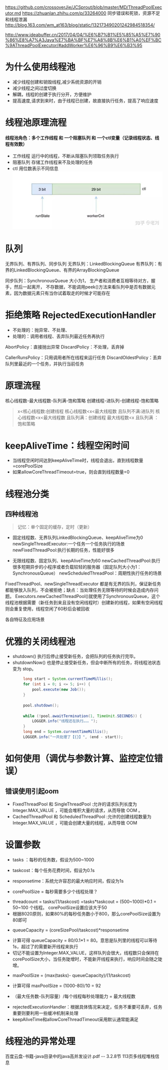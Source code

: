 https://github.com/crossoverJie/JCSprout/blob/master/MD/ThreadPoolExecutor.md
https://zhuanlan.zhihu.com/p/33264000
同步错误和死锁，资源不足和线程泄漏
http://blog.163.com/wm_at163/blog/static/132173490201242984518354/

http://www.ideabuffer.cn/2017/04/04/%E6%B7%B1%E5%85%A5%E7%90%86%E8%A7%A3Java%E7%BA%BF%E7%A8%8B%E6%B1%A0%EF%BC%9AThreadPoolExecutor/#addWorker%E6%96%B9%E6%B3%95

# 为什么使用线程池
- 减少线程创建和销毁线程,减少系统资源的开销
- 减少线程之间过度切换
- 解耦，线程的创建于执行分开，方便维护
- 提高速度,请求到来时，由于线程已创建，故直接执行任务，提高了响应速度


# 线程池原理流程
#### 线程池角色：多个工作线程 和 一个阻塞队列 和 一个ctl变量（记录线程状态、线程有效数）
- 工作线程 
运行中的线程，不断从阻塞队列领取任务执行
- 阻塞队列 
存储工作线程来不及处理的任务
- ctl 用位数表示不同信息
![](/assets/v2-aaa7b72a965683f8f638735a508079db_hd.jpg)


# 队列
无界队列、有界队列、同步队列
无界队列：LinkedBlockingQueue
有界队列：有界的LinkedBlockingQueue、有界的ArrayBlockingQueue

同步队列：SynchronousQueue 大小为1， 生产者和消费者互相等待对方，握手，然后一起离开，
不存数据，不能调用peek()方法来看队列中是否有数据元素，因为数据元素只有当你试着取走的时候才可能存在


# 拒绝策略 RejectedExecutionHandler
- 不处理的：抛异常、不处理、
- 处理的：调用者线程、丢弃队列最近任务再执行

AbortPolicy：直接抛出异常
DiscardPolicy：不处理，丢弃掉

CallerRunsPolicy：只用调用者所在线程来运行任务
DiscardOldestPolicy：丢弃队列里最近的一个任务，并执行当前任务

# 原理流程
核心线程数-最大线程数-队列满-饱和策略
创建线程-进队列-创建线程-饱和策略           

> x<核心线程数:创建线程
核心线程数<x<最大线程数 且队列不满:进队列
核心线程数<x<最大线程数 且队列满：创建线程 
最大线程数<x 且队列满 ：饱和策略


# keepAliveTime：线程空闲时间
- 当线程空闲时间达到keepAliveTime时，线程会退出，直到线程数量=corePoolSize
- 如果allowCoreThreadTimeout=true，则会直到线程数量=0


# 线程池分类
## 四种线程池
> 记忆：单个固定的缓存，定时（更新）

- 固定线程数、无界队列LinkedBlockingQueue、keepAliveTime为0
newSingleThreadExecutor:一个任务一个任务执行的场景
newFixedThreadPool:执行长期的任务，性能好很多

- 无限线程数、固定队列、keepAliveTime为60
newCachedThreadPool:执行很多短期异步的小程序或者负载较轻的服务器（固定队列大小为1：SynchronousQueue）
newScheduledThreadPool：周期性执行任务的场景

FixedThreadPool、newSingleThreadExecutor 都是有无界的队列，保证新任务都能够放入队列，不会被拒绝；缺点：当处理任务无限等待的时候会造成内存问题。
Executors.newCachedThreadPool()就使用了SynchronousQueue，这个线程池根据需要（新任务到来且没有空闲线程时）创建新的线程，如果有空闲线程则会重复使用，线程空闲了60秒后会被回收


各自特征及应用场景

# 优雅的关闭线程池
- shutdown() 执行后停止接受新任务，会把队列的任务执行完毕。
- shutdownNow() 也是停止接受新任务，但会中断所有的任务，将线程池状态变为 stop。

```java
        long start = System.currentTimeMillis();
        for (int i = 0; i <= 5; i++) {
            pool.execute(new Job());
        }

        pool.shutdown();

        while (!pool.awaitTermination(1, TimeUnit.SECONDS)) {
            LOGGER.info("线程还在执行。。。");
        }
        long end = System.currentTimeMillis();
        LOGGER.info("一共处理了【{}】", (end - start));
```
# 如何使用（调优与参数计算、监控定位错误）
## 错误使用引起oom 
- FixedThreadPool 和 SingleThreadPool :允许的请求队列长度为 Integer.MAX_VALUE ，可能会堆积大量的请求，从而导致 OOM 。
- CachedThreadPool 和 ScheduledThreadPool :允许的创建线程数量为 Integer.MAX_VALUE ，可能会创建大量的线程，从而导致 OOM 


# 设置参数
- tasks ：每秒的任务数，假设为500~1000
- taskcost：每个任务花费时间，假设为0.1s
- responsetime：系统允许容忍的最大响应时间，假设为1s

- corePoolSize = 每秒需要多少个线程处理？ 
* threadcount = tasks/(1/taskcost) =tasks*taskcout =  (500~1000)*0.1 = 50~100 个线程。
  corePoolSize设置应该大于50
* 根据8020原则，如果80%的每秒任务数小于800，那么corePoolSize设置为80即可

- queueCapacity = (coreSizePool/taskcost)*responsetime
* 计算可得 queueCapacity = 80/0.1*1 = 80。意思是队列里的线程可以等待1s，超过了的需要新开线程来执行
* 切记不能设置为Integer.MAX_VALUE，这样队列会很大，线程数只会保持在corePoolSize大小，当任务陡增时，不能新开线程来执行，响应时间会随之陡增。

- maxPoolSize = (max(tasks)- queueCapacity)/(1/taskcost)
* 计算可得 maxPoolSize = (1000-80)/10 = 92

* （最大任务数-队列容量）/每个线程每秒处理能力 = 最大线程数
- rejectedExecutionHandler：根据具体情况来决定，任务不重要可丢弃，任务重要则要利用一些缓冲机制来处理
- keepAliveTime和allowCoreThreadTimeout采用默认通常能满足


# 线程池的异常处理
百度云盘-书籍-java目录中的java高并发设计.pdf -- 3.2.8节 113页多线程堆栈信息


